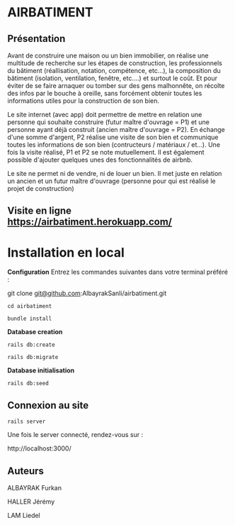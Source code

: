 # AIRBATIMENT

## Présentation

Avant de construire une maison ou un bien immobilier, on réalise une multitude de recherche sur les étapes de construction, les professionnels du bâtiment (réallisation, notation, compétence, etc...), la composition du bâtiment (isolation, ventilation, fenêtre, etc....) et surtout le coût. Et pour éviter de se faire arnaquer ou tomber sur des gens malhonnête, on récolte des infos par le bouche à oreille, sans forcément obtenir toutes les informations utiles pour la construction de son bien.

Le site internet (avec app) doit permettre de mettre en relation une personne qui souhaite construire (futur maître d'ouvrage = P1) et une personne ayant déjà construit (ancien maître d'ouvrage = P2). En échange d'une somme d'argent, P2 réalise une visite de son bien et communique toutes les informations de son bien (contructeurs / matériaux / et...). Une fois la visite réalisé, P1 et P2 se note mutuellement. Il est également possible d'ajouter quelques unes des fonctionnalités de airbnb.

Le site ne permet ni de vendre, ni de louer un bien. Il met juste en relation un ancien et un futur maître d'ouvrage (personne pour qui est réalisé le projet de construction)

## Visite en ligne https://airbatiment.herokuapp.com/

# Installation en local
**Configuration**
Entrez les commandes suivantes dans votre terminal préféré :

git clone git@github.com:AlbayrakSanli/airbatiment.git

`cd airbatiment`

``bundle install``

**Database creation**

`rails db:create`

`rails db:migrate`

**Database initialisation**

`rails db:seed`

## Connexion au site

`rails server`

Une fois le server connecté, rendez-vous sur :

http://localhost:3000/

## Auteurs

ALBAYRAK Furkan

HALLER Jérémy

LAM Liedel
